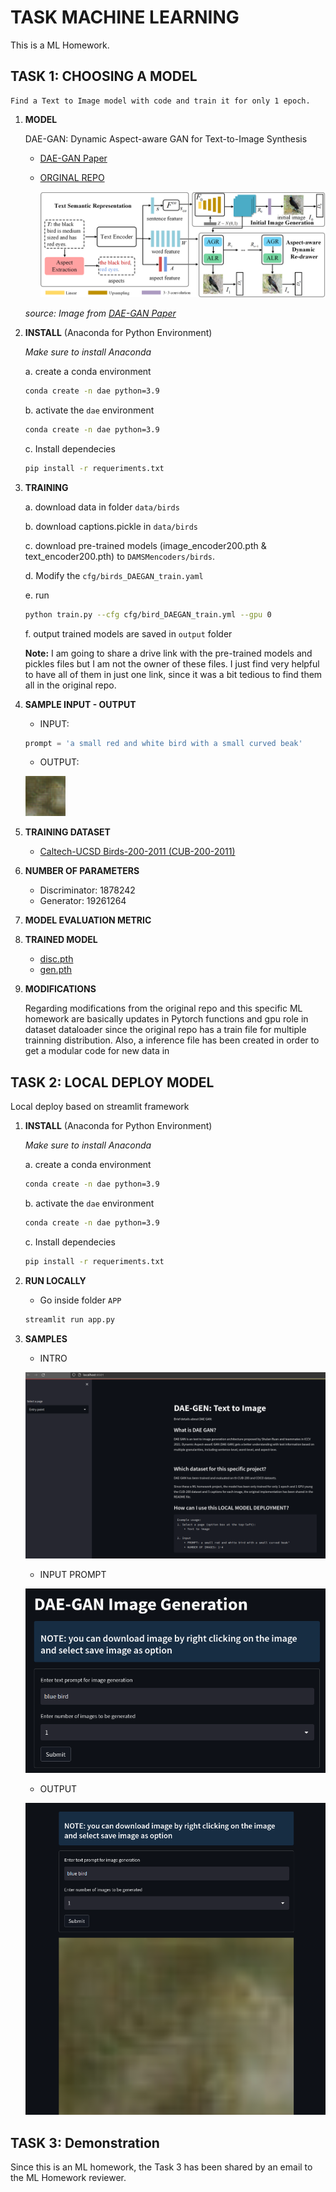# TASK MACHINE LEARNING

This is a ML Homework.

## TASK 1: CHOOSING A MODEL

    Find a Text to Image model with code and train it for only 1 epoch.

1. **MODEL** 

    DAE-GAN: Dynamic Aspect-aware GAN for Text-to-Image Synthesis

    * [DAE-GAN Paper](https://openaccess.thecvf.com/content/ICCV2021/papers/Ruan_DAE-GAN_Dynamic_Aspect-Aware_GAN_for_Text-to-Image_Synthesis_ICCV_2021_paper.pdf)
    * [ORGINAL REPO](https://github.com/hiarsal/DAE-GAN)


        ![DAE-GAN framework](images/framework.png)

    *source: Image from [DAE-GAN Paper](https://openaccess.thecvf.com/content/ICCV2021/papers/Ruan_DAE-GAN_Dynamic_Aspect-Aware_GAN_for_Text-to-Image_Synthesis_ICCV_2021_paper.pdf)*

2. **INSTALL** (Anaconda for Python Environment)

    *Make sure to install Anaconda*

    a. create a conda environment 
    ```bash
    conda create -n dae python=3.9
    ```
    b. activate the `dae` environment
    ```bash
    conda create -n dae python=3.9
    ```
    c. Install dependecies
    ```bash
    pip install -r requeriments.txt
    ```

3. **TRAINING**

    a. download data in folder `data/birds`

    b. download captions.pickle in  `data/birds`

    c. download pre-trained models (image_encoder200.pth & text_encoder200.pth) to `DAMSMencoders/birds`.

    d. Modify the `cfg/birds_DAEGAN_train.yaml`

    e. run 
    ```bash
    python train.py --cfg cfg/bird_DAEGAN_train.yml --gpu 0
    ```

    f. output trained models are saved in `output` folder

    **Note:**
    I am going to share a drive link with the pre-trained models and pickles files but I am not the owner of these files. I just find very helpful to have all of them in just one link, since it was a bit tedious to find them all in the original repo. 


4. **SAMPLE INPUT - OUTPUT**

    * INPUT: 
    ```python
    prompt = 'a small red and white bird with a small curved beak'
    ```
    * OUTPUT:

    ![DAE-GAN Ouput](APP/src/output/image_0.png)


5. **TRAINING DATASET**

    * [Caltech-UCSD Birds-200-2011 (CUB-200-2011)](http://www.vision.caltech.edu/datasets/cub_200_2011/)


6. **NUMBER OF PARAMETERS**

    * Discriminator: 1878242
    * Generator: 19261264

7. **MODEL EVALUATION METRIC**

8. **TRAINED MODEL**

    * [disc.pth]()
    * [gen.pth]()

9. **MODIFICATIONS**

    Regarding modifications from the original repo and this specific ML homework are basically updates in Pytorch functions and gpu role in dataset dataloader since the original repo has a train file for multiple trainning distribution. Also, a inference file has been created in order to get a modular code for new data in 



## TASK 2: LOCAL DEPLOY MODEL

Local deploy based on streamlit framework

1. **INSTALL** (Anaconda for Python Environment)

    *Make sure to install Anaconda*

    a. create a conda environment 
    ```bash
    conda create -n dae python=3.9
    ```
    b. activate the `dae` environment
    ```bash
    conda create -n dae python=3.9
    ```
    c. Install dependecies
    ```bash
    pip install -r requeriments.txt
    ```

2. **RUN LOCALLY**

    * Go inside folder `APP`
    ```bash
    streamlit run app.py 
    ```

3. **SAMPLES**

    * INTRO

    ![](images/intro_deploy.png)

    * INPUT PROMPT

    ![](images/input_prompt_deploy.png)

    * OUTPUT

    ![](images/output.png)


## TASK 3: Demonstration

Since this is an ML homework, the Task 3 has been shared by an email to the ML Homework reviewer.